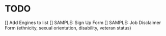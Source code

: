 # TODO

[] Add Engines to list
[] SAMPLE: Sign Up Form
[] SAMPLE: Job Disclaimer Form (ethnicity, sexual orientation, disability, veteran status)